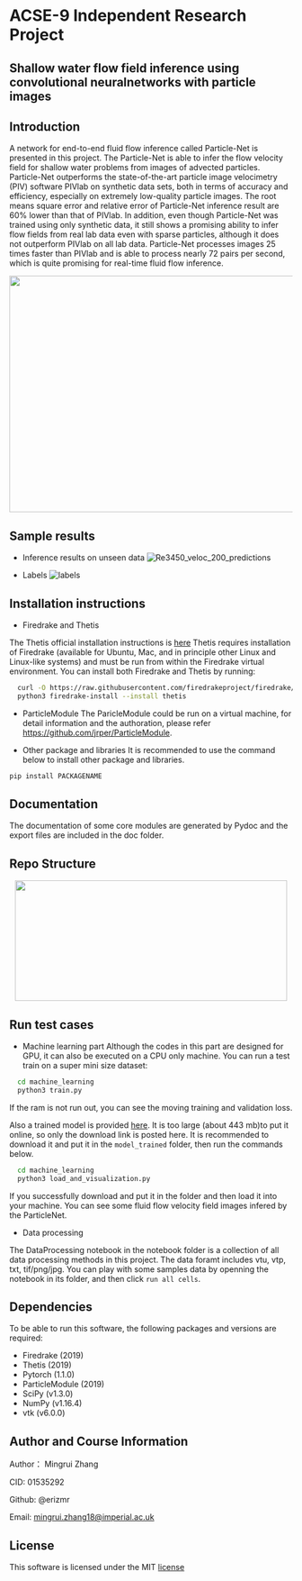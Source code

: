 # ACSE-9 Independent Research Project
## Shallow water flow field inference using convolutional neuralnetworks with particle images


## Introduction
A network for end-to-end fluid flow inference called Particle-Net is presented in this project. The Particle-Net is able to infer the flow velocity field for shallow water problems from images of advected particles. Particle-Net outperforms the state-of-the-art particle image velocimetry (PIV) software PIVlab on synthetic data sets, both in terms of accuracy and efficiency, especially on extremely low-quality particle images. The root means square error and relative error of Particle-Net inference result are $60\%$ lower than that of PIVlab. In addition, even though Particle-Net was trained using only synthetic data, it still shows a promising ability to infer flow fields from real lab data even with sparse particles, although it does not outperform PIVlab on all lab data. Particle-Net processes images 25 times faster than PIVlab and is able to process nearly 72 pairs per second, which is quite promising for real-time fluid flow inference.

<p align="center">
  <img src="https://user-images.githubusercontent.com/33411325/64025420-8e70b600-cb34-11e9-9545-1f279c2a12a1.png" width="619" height="420"><br>
</p>


## Sample results

- Inference results on unseen data
![Re3450_veloc_200_predictions](https://user-images.githubusercontent.com/33411325/63270149-79bc3480-c28f-11e9-816e-1abb7117442c.gif)

- Labels
![labels](https://user-images.githubusercontent.com/33411325/63270138-745eea00-c28f-11e9-9116-1a4890d69494.gif)

## Installation instructions

- Firedrake and Thetis

The Thetis official installation instructions is [here](https://thetisproject.org/download.html)
Thetis requires installation of Firedrake (available for Ubuntu, Mac, and in principle other Linux and Linux-like systems) and must be run from within the Firedrake virtual environment. You can install both Firedrake and Thetis by running:

```bash
  curl -O https://raw.githubusercontent.com/firedrakeproject/firedrake/master/scripts/firedrake-install
  python3 firedrake-install --install thetis
```

- ParticleModule
The ParicleModule could be run on a virtual machine, for detail information and the authoration, please refer https://github.com/jrper/ParticleModule.


- Other package and libraries
It is recommended to use the command below to install other package and libraries.
```bash
pip install PACKAGENAME
```

## Documentation

The documentation of some core modules are generated by Pydoc and the export files are included in the doc folder.

## Repo Structure

<p align="center">
  <img src="https://user-images.githubusercontent.com/33411325/64020043-8b6fc880-cb28-11e9-92a6-d06e00fece57.png" width="484" height="214"><br>
</p>

## Run test cases

- Machine learning part
Although the codes in this part are designed for GPU, it can also be executed on a CPU only machine.
You can run a test train on a super mini size dataset:
```bash
  cd machine_learning
  python3 train.py
```
If the ram is not run out, you can see the moving training and validation loss.

Also a trained model is provided [here](https://drive.google.com/file/d/1ZD_XnRa3UW4NaDCQVukkvrS2EmHrW7Rb/view?usp=sharing). It is too large (about 443 mb)to put it online, so only the download link is posted here. It is recommended to download it and put it in the ```model_trained``` folder, then run the commands below.

```bash
  cd machine_learning
  python3 load_and_visualization.py
```
If you successfully download and put it in the folder and then load it into your machine. You can see some fluid flow velocity field images infered by the ParticleNet.

- Data processing

The DataProcessing notebook in the notebook folder is a collection of all data processing methods in this project. The data foramt includes vtu, vtp, txt, tif/png/jpg. You can play with some samples data by openning the notebook in its folder, and then click ```run all cells```.

## Dependencies
To be able to run this software, the following packages and versions are required:

- Firedrake (2019)
- Thetis (2019)
- Pytorch (1.1.0)
- ParticleModule (2019)
- SciPy (v1.3.0)
- NumPy (v1.16.4)
- vtk (v6.0.0)

## Author and Course Information

Author： Mingrui Zhang

CID: 01535292

Github: @erizmr

Email: mingrui.zhang18@imperial.ac.uk

## License
This software is licensed under the MIT [license](https://github.com/msc-acse/acse-9-independent-research-project-erizmr/blob/master/License)
